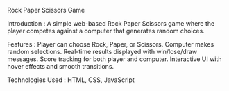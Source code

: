 Rock Paper Scissors Game

Introduction :
  A simple web-based Rock Paper Scissors game where the player competes against a computer that generates random choices.

Features :
  Player can choose Rock, Paper, or Scissors.
  Computer makes random selections.
  Real-time results displayed with win/lose/draw messages.
  Score tracking for both player and computer.
  Interactive UI with hover effects and smooth transitions.

Technologies Used :
  HTML, CSS, JavaScript
